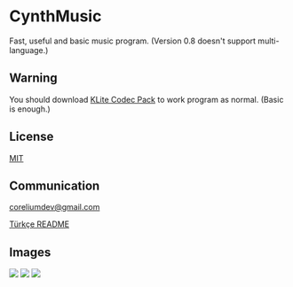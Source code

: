 # CynthMusic
Fast, useful and basic music program.
(Version 0.8 doesn't support multi-language.)

## Warning
You should download [KLite Codec Pack](https://codecguide.com/download_kl.htm) to work program as normal. (Basic is enough.)

## License

[MIT](https://opensource.org/licenses/MIT)

## Communication

coreliumdev@gmail.com

[Türkçe README](/README-TR.md)

## Images

![](https://i.ibb.co/t4m0qXH/1.png)
![](https://i.ibb.co/PMWysVQ/2.png)
![](https://i.ibb.co/d7Rp4Zj/3.png)
